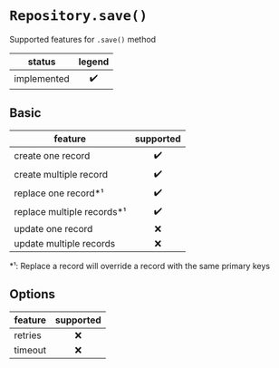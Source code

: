 # `Repository.save()`

Supported features for `.save()` method

| status      | legend |
| ----------- | :----: |
| implemented |   ✔️   |

## Basic

| feature                     | supported |
| --------------------------- | :-------: |
| create one record           |    ✔️     |
| create multiple record      |    ✔️     |
| replace one record\*¹       |    ✔️     |
| replace multiple records\*¹ |    ✔️     |
| update one record           |    ❌     |
| update multiple records     |    ❌     |

\*¹: Replace a record will override a record with the same primary keys

## Options

| feature | supported |
| ------- | :-------: |
| retries |    ❌     |
| timeout |    ❌     |
